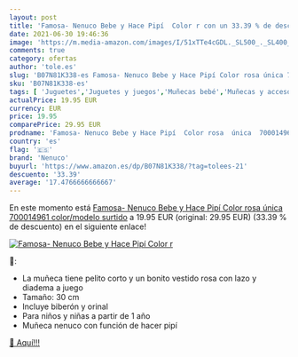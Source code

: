 ```yaml
---
layout: post
title: 'Famosa- Nenuco Bebe y Hace Pipí  Color r con un 33.39 % de descuento'
date: 2021-06-30 19:46:36
image: 'https://m.media-amazon.com/images/I/51xTTe4cGDL._SL500_._SL400_.jpg'
comments: true
category: ofertas
author: 'tole.es'
slug: 'B07N81K338-es Famosa- Nenuco Bebe y Hace Pipí Color rosa única 700014961...'
sku: 'B07N81K338-es'
tags: [ 'Juguetes','Juguetes y juegos','Muñecas bebé','Muñecas y accesorios','bebe','nenuco', ]
actualPrice: 19.95 EUR
currency: EUR
price: 19.95
comparePrice: 29.95 EUR
prodname: 'Famosa- Nenuco Bebe y Hace Pipí  Color rosa  única  700014961    color/modelo surtido'
country: 'es'
flag: '🇪🇸'
brand: 'Nenuco'
buyurl: 'https://www.amazon.es/dp/B07N81K338/?tag=tolees-21'
descuento: '33.39'
average: '17.4766666666667'
---
```


En este momento está [Famosa- Nenuco Bebe y Hace Pipí  Color rosa  única  700014961    color/modelo surtido](https://www.amazon.es/dp/B07N81K338/?tag=tolees-21) a 19.95 EUR (original: 29.95 EUR) (33.39 %  de descuento) en el siguiente enlace!

[![Famosa- Nenuco Bebe y Hace Pipí  Color r](https://m.media-amazon.com/images/I/51xTTe4cGDL._SL500_._SL400_.jpg)](https://www.amazon.es/dp/B07N81K338/?tag=tolees-21)

🔎:

- La muñeca tiene pelito corto y un bonito vestido rosa con lazo y diadema a juego
- Tamaño: 30 cm
- Incluye biberón y orinal
- Para niños y niñas a partir de 1 año
- Muñeca nenuco con función de hacer pipí

[🛒 Aquí!!!](https://www.amazon.es/dp/B07N81K338/?tag=tolees-21)
